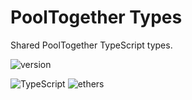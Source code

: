 # PoolTogether Types

Shared PoolTogether TypeScript types.

![version](https://img.shields.io/github/package-json/v/pooltogether/pooltogether-client-monorepo?filename=packages%2Fpt-types%2Fpackage.json&color=brightgreen)

![TypeScript](https://img.shields.io/badge/typescript-%23007ACC.svg?style=flat&logo=typescript&logoColor=white)
![ethers](https://img.shields.io/static/v1?label&logo=ethereum&logoColor=white&message=ethers.js&color=gray)
